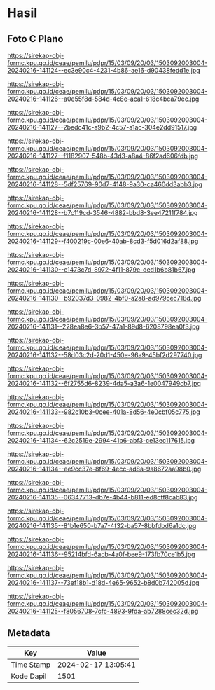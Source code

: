 # Hasil

## Foto C Plano

https://sirekap-obj-formc.kpu.go.id/ceae/pemilu/pdpr/15/03/09/20/03/1503092003004-20240216-141124--ec3e90c4-4231-4b86-ae16-d90438fedd1e.jpg

https://sirekap-obj-formc.kpu.go.id/ceae/pemilu/pdpr/15/03/09/20/03/1503092003004-20240216-141126--a0e55f8d-584d-4c8e-aca1-618c4bca79ec.jpg

https://sirekap-obj-formc.kpu.go.id/ceae/pemilu/pdpr/15/03/09/20/03/1503092003004-20240216-141127--2bedc41c-a9b2-4c57-a1ac-304e2dd91517.jpg

https://sirekap-obj-formc.kpu.go.id/ceae/pemilu/pdpr/15/03/09/20/03/1503092003004-20240216-141127--f1182907-548b-43d3-a8a4-86f2ad606fdb.jpg

https://sirekap-obj-formc.kpu.go.id/ceae/pemilu/pdpr/15/03/09/20/03/1503092003004-20240216-141128--5df25769-90d7-4148-9a30-ca460dd3abb3.jpg

https://sirekap-obj-formc.kpu.go.id/ceae/pemilu/pdpr/15/03/09/20/03/1503092003004-20240216-141128--b7c119cd-3546-4882-bbd8-3ee47211f784.jpg

https://sirekap-obj-formc.kpu.go.id/ceae/pemilu/pdpr/15/03/09/20/03/1503092003004-20240216-141129--f400219c-00e6-40ab-8cd3-f5d016d2af88.jpg

https://sirekap-obj-formc.kpu.go.id/ceae/pemilu/pdpr/15/03/09/20/03/1503092003004-20240216-141130--e1473c7d-8972-4f11-879e-ded1b6b81b67.jpg

https://sirekap-obj-formc.kpu.go.id/ceae/pemilu/pdpr/15/03/09/20/03/1503092003004-20240216-141130--b92037d3-0982-4bf0-a2a8-ad979cec718d.jpg

https://sirekap-obj-formc.kpu.go.id/ceae/pemilu/pdpr/15/03/09/20/03/1503092003004-20240216-141131--228ea8e6-3b57-47a1-89d8-6208798ea0f3.jpg

https://sirekap-obj-formc.kpu.go.id/ceae/pemilu/pdpr/15/03/09/20/03/1503092003004-20240216-141132--58d03c2d-20d1-450e-96a9-45bf2d297740.jpg

https://sirekap-obj-formc.kpu.go.id/ceae/pemilu/pdpr/15/03/09/20/03/1503092003004-20240216-141132--6f2755d6-8239-4da5-a3a6-1e0047949cb7.jpg

https://sirekap-obj-formc.kpu.go.id/ceae/pemilu/pdpr/15/03/09/20/03/1503092003004-20240216-141133--982c10b3-0cee-401a-8d56-4e0cbf05c775.jpg

https://sirekap-obj-formc.kpu.go.id/ceae/pemilu/pdpr/15/03/09/20/03/1503092003004-20240216-141134--62c2519e-2994-41b6-abf3-ce13ec117615.jpg

https://sirekap-obj-formc.kpu.go.id/ceae/pemilu/pdpr/15/03/09/20/03/1503092003004-20240216-141134--ee9cc37e-8f69-4ecc-ad8a-9a8672aa98b0.jpg

https://sirekap-obj-formc.kpu.go.id/ceae/pemilu/pdpr/15/03/09/20/03/1503092003004-20240216-141135--06347713-db7e-4b44-b811-ed8cff8cab83.jpg

https://sirekap-obj-formc.kpu.go.id/ceae/pemilu/pdpr/15/03/09/20/03/1503092003004-20240216-141135--81b1e650-b7a7-4f32-ba57-8bbfdbd6a1dc.jpg

https://sirekap-obj-formc.kpu.go.id/ceae/pemilu/pdpr/15/03/09/20/03/1503092003004-20240216-141136--95214bfd-6acb-4a0f-bee9-173fb70ce1b5.jpg

https://sirekap-obj-formc.kpu.go.id/ceae/pemilu/pdpr/15/03/09/20/03/1503092003004-20240216-141137--73ef18b1-d18d-4e65-9652-b8d0b742005d.jpg

https://sirekap-obj-formc.kpu.go.id/ceae/pemilu/pdpr/15/03/09/20/03/1503092003004-20240216-141125--f8056708-7cfc-4893-9fda-ab7288cec32d.jpg


## Metadata

| Key        | Value               |
| ---------- | ------------------- |
| Time Stamp | 2024-02-17 13:05:41 |
| Kode Dapil | 1501                |



